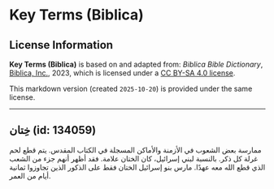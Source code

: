 # Key Terms (Biblica)

## License Information

**Key Terms (Biblica)** is based on and adapted from: _Biblica Bible Dictionary_, [Biblica, Inc.](https://www.biblica.com/), 2023, which is licensed under a [CC BY-SA 4.0 license](https://creativecommons.org/licenses/by-sa/4.0/legalcode.en).

This markdown version (created `2025-10-20`) is provided under the same license.



--------------------------------

## خِتان (id: 134059)

ممارسة بعض الشعوب في الأزمنة والأماكن المسجلة في الكتاب المقدس. يتم قطع لحم غرلة كل ذكر. بالنسبة لبني إسرائيل، كان الختان علامة. فقد أظهر أنهم جزء من الشعب الذي قطع الله معه عهدًا. مارس بنو إسرائيل الختان فقط على الذكور الذين تجاوزوا ثمانية أيام من العمر.


